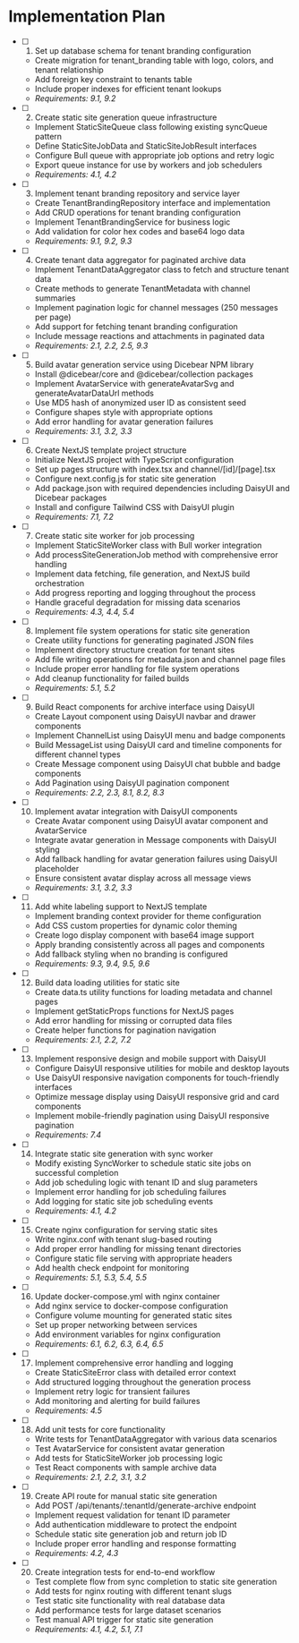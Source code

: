 # Implementation Plan

- [ ] 1. Set up database schema for tenant branding configuration
  - Create migration for tenant_branding table with logo, colors, and tenant relationship
  - Add foreign key constraint to tenants table
  - Include proper indexes for efficient tenant lookups
  - _Requirements: 9.1, 9.2_

- [ ] 2. Create static site generation queue infrastructure
  - Implement StaticSiteQueue class following existing syncQueue pattern
  - Define StaticSiteJobData and StaticSiteJobResult interfaces
  - Configure Bull queue with appropriate job options and retry logic
  - Export queue instance for use by workers and job schedulers
  - _Requirements: 4.1, 4.2_

- [ ] 3. Implement tenant branding repository and service layer
  - Create TenantBrandingRepository interface and implementation
  - Add CRUD operations for tenant branding configuration
  - Implement TenantBrandingService for business logic
  - Add validation for color hex codes and base64 logo data
  - _Requirements: 9.1, 9.2, 9.3_

- [ ] 4. Create tenant data aggregator for paginated archive data
  - Implement TenantDataAggregator class to fetch and structure tenant data
  - Create methods to generate TenantMetadata with channel summaries
  - Implement pagination logic for channel messages (250 messages per page)
  - Add support for fetching tenant branding configuration
  - Include message reactions and attachments in paginated data
  - _Requirements: 2.1, 2.2, 2.5, 9.3_

- [ ] 5. Build avatar generation service using Dicebear NPM library
  - Install @dicebear/core and @dicebear/collection packages
  - Implement AvatarService with generateAvatarSvg and generateAvatarDataUrl methods
  - Use MD5 hash of anonymized user ID as consistent seed
  - Configure shapes style with appropriate options
  - Add error handling for avatar generation failures
  - _Requirements: 3.1, 3.2, 3.3_

- [ ] 6. Create NextJS template project structure
  - Initialize NextJS project with TypeScript configuration
  - Set up pages structure with index.tsx and channel/[id]/[page].tsx
  - Configure next.config.js for static site generation
  - Add package.json with required dependencies including DaisyUI and Dicebear packages
  - Install and configure Tailwind CSS with DaisyUI plugin
  - _Requirements: 7.1, 7.2_

- [ ] 7. Create static site worker for job processing
  - Implement StaticSiteWorker class with Bull worker integration
  - Add processSiteGenerationJob method with comprehensive error handling
  - Implement data fetching, file generation, and NextJS build orchestration
  - Add progress reporting and logging throughout the process
  - Handle graceful degradation for missing data scenarios
  - _Requirements: 4.3, 4.4, 5.4_

- [ ] 8. Implement file system operations for static site generation
  - Create utility functions for generating paginated JSON files
  - Implement directory structure creation for tenant sites
  - Add file writing operations for metadata.json and channel page files
  - Include proper error handling for file system operations
  - Add cleanup functionality for failed builds
  - _Requirements: 5.1, 5.2_

- [ ] 9. Build React components for archive interface using DaisyUI
  - Create Layout component using DaisyUI navbar and drawer components
  - Implement ChannelList using DaisyUI menu and badge components
  - Build MessageList using DaisyUI card and timeline components for different channel types
  - Create Message component using DaisyUI chat bubble and badge components
  - Add Pagination using DaisyUI pagination component
  - _Requirements: 2.2, 2.3, 8.1, 8.2, 8.3_

- [ ] 10. Implement avatar integration with DaisyUI components
  - Create Avatar component using DaisyUI avatar component and AvatarService
  - Integrate avatar generation in Message components with DaisyUI styling
  - Add fallback handling for avatar generation failures using DaisyUI placeholder
  - Ensure consistent avatar display across all message views
  - _Requirements: 3.1, 3.2, 3.3_

- [ ] 11. Add white labeling support to NextJS template
  - Implement branding context provider for theme configuration
  - Add CSS custom properties for dynamic color theming
  - Create logo display component with base64 image support
  - Apply branding consistently across all pages and components
  - Add fallback styling when no branding is configured
  - _Requirements: 9.3, 9.4, 9.5, 9.6_

- [ ] 12. Build data loading utilities for static site
  - Create data.ts utility functions for loading metadata and channel pages
  - Implement getStaticProps functions for NextJS pages
  - Add error handling for missing or corrupted data files
  - Create helper functions for pagination navigation
  - _Requirements: 2.1, 2.2, 7.2_

- [ ] 13. Implement responsive design and mobile support with DaisyUI
  - Configure DaisyUI responsive utilities for mobile and desktop layouts
  - Use DaisyUI responsive navigation components for touch-friendly interfaces
  - Optimize message display using DaisyUI responsive grid and card components
  - Implement mobile-friendly pagination using DaisyUI responsive pagination
  - _Requirements: 7.4_

- [ ] 14. Integrate static site generation with sync worker
  - Modify existing SyncWorker to schedule static site jobs on successful completion
  - Add job scheduling logic with tenant ID and slug parameters
  - Implement error handling for job scheduling failures
  - Add logging for static site job scheduling events
  - _Requirements: 4.1, 4.2_

- [ ] 15. Create nginx configuration for serving static sites
  - Write nginx.conf with tenant slug-based routing
  - Add proper error handling for missing tenant directories
  - Configure static file serving with appropriate headers
  - Add health check endpoint for monitoring
  - _Requirements: 5.1, 5.3, 5.4, 5.5_

- [ ] 16. Update docker-compose.yml with nginx container
  - Add nginx service to docker-compose configuration
  - Configure volume mounting for generated static sites
  - Set up proper networking between services
  - Add environment variables for nginx configuration
  - _Requirements: 6.1, 6.2, 6.3, 6.4, 6.5_

- [ ] 17. Implement comprehensive error handling and logging
  - Create StaticSiteError class with detailed error context
  - Add structured logging throughout the generation process
  - Implement retry logic for transient failures
  - Add monitoring and alerting for build failures
  - _Requirements: 4.5_

- [ ] 18. Add unit tests for core functionality
  - Write tests for TenantDataAggregator with various data scenarios
  - Test AvatarService for consistent avatar generation
  - Add tests for StaticSiteWorker job processing logic
  - Test React components with sample archive data
  - _Requirements: 2.1, 2.2, 3.1, 3.2_

- [ ] 19. Create API route for manual static site generation
  - Add POST /api/tenants/:tenantId/generate-archive endpoint
  - Implement request validation for tenant ID parameter
  - Add authentication middleware to protect the endpoint
  - Schedule static site generation job and return job ID
  - Include proper error handling and response formatting
  - _Requirements: 4.2, 4.3_

- [ ] 20. Create integration tests for end-to-end workflow
  - Test complete flow from sync completion to static site generation
  - Add tests for nginx routing with different tenant slugs
  - Test static site functionality with real database data
  - Add performance tests for large dataset scenarios
  - Test manual API trigger for static site generation
  - _Requirements: 4.1, 4.2, 5.1, 7.1_

